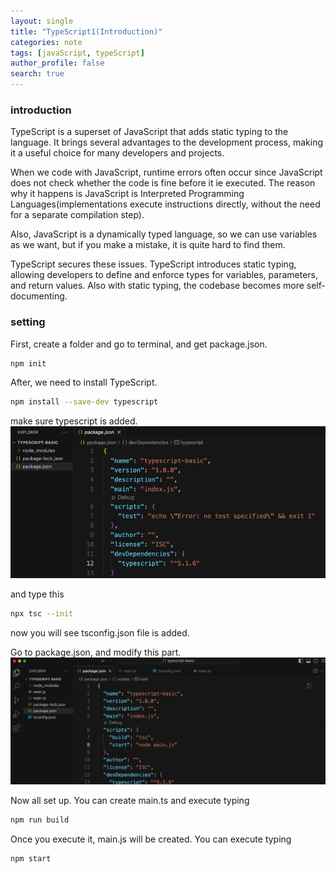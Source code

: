 ```yaml
---
layout: single
title: "TypeScript1(Introduction)"
categories: note
tags: [javaScript, typeScript]
author_profile: false
search: true
---
```


### introduction

TypeScript is a superset of JavaScript that adds static typing to the language. It brings several advantages to the development process, making it a useful choice for many developers and projects.

When we code with JavaScript, runtime errors often occur since JavaScript does not check whether the code is fine before it ie executed. The reason why it happens is JavaScript is Interpreted Programming Languages(implementations execute instructions directly, without the need for a separate compilation step).

Also, JavaScript is a dynamically typed language, so we can use variables as we want, but if you make a mistake, it is quite hard to find them.

TypeScript secures these issues. TypeScript introduces static typing, allowing developers to define and enforce types for variables, parameters, and return values. Also with static typing, the codebase becomes more self-documenting.

### setting

First, create a folder and go to terminal, and get package.json.

```bash
npm init
```

After, we need to install TypeScript.

```bash
npm install --save-dev typescript
```

make sure typescript is added.
![des1](/assets/images/2024-02-24-typeScript1/des1.png)

and type this

```bash
npx tsc --init
```

now you will see tsconfig.json file is added.

Go to package.json, and modify this part.
![des2](/assets/images/2024-02-24-typeScript1/des2.png)

Now all set up. You can create main.ts and execute typing

```bash
npm run build
```

Once you execute it, main.js will be created. You can execute typing

```bash
npm start
```
